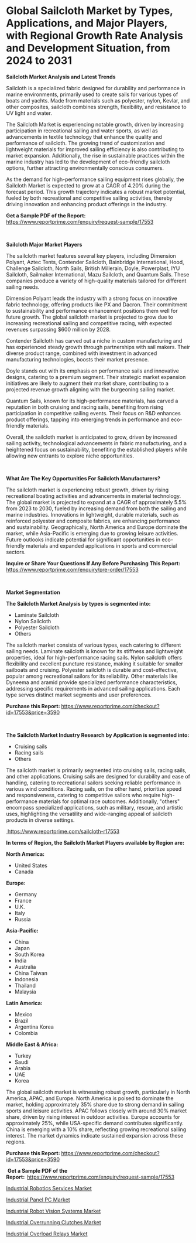 <p><h1>Global Sailcloth Market by Types, Applications, and Major Players, with Regional Growth Rate Analysis and Development Situation, from 2024 to 2031</h1></p><p><strong>Sailcloth Market Analysis and Latest Trends</strong></p>
<p><p>Sailcloth is a specialized fabric designed for durability and performance in marine environments, primarily used to create sails for various types of boats and yachts. Made from materials such as polyester, nylon, Kevlar, and other composites, sailcloth combines strength, flexibility, and resistance to UV light and water. </p><p>The Sailcloth Market is experiencing notable growth, driven by increasing participation in recreational sailing and water sports, as well as advancements in textile technology that enhance the quality and performance of sailcloth. The growing trend of customization and lightweight materials for improved sailing efficiency is also contributing to market expansion. Additionally, the rise in sustainable practices within the marine industry has led to the development of eco-friendly sailcloth options, further attracting environmentally conscious consumers.</p><p>As the demand for high-performance sailing equipment rises globally, the Sailcloth Market is expected to grow at a CAGR of 4.20% during the forecast period. This growth trajectory indicates a robust market potential, fueled by both recreational and competitive sailing activities, thereby driving innovation and enhancing product offerings in the industry.</p></p>
<p><strong>Get a Sample PDF of the Report:&nbsp;</strong> <a href="https://www.reportprime.com/enquiry/request-sample/17553?utm_campaign=1920&utm_medium=2&utm_source=Github&utm_content=ia&utm_term=24122024&utm_id=sailcloth">https://www.reportprime.com/enquiry/request-sample/17553</a></p>
<p>&nbsp;</p>
<p><strong>Sailcloth Major Market Players</strong></p>
<p><p>The sailcloth market features several key players, including Dimension Polyant, Aztec Tents, Contender Sailcloth, Bainbridge International, Hood, Challenge Sailcloth, North Sails, British Millerain, Doyle, Powerplast, IYU Sailcloth, Sailmaker International, Mazu Sailcloth, and Quantum Sails. These companies produce a variety of high-quality materials tailored for different sailing needs.</p><p>Dimension Polyant leads the industry with a strong focus on innovative fabric technology, offering products like PX and Dacron. Their commitment to sustainability and performance enhancement positions them well for future growth. The global sailcloth market is projected to grow due to increasing recreational sailing and competitive racing, with expected revenues surpassing $600 million by 2028.</p><p>Contender Sailcloth has carved out a niche in custom manufacturing and has experienced steady growth through partnerships with sail makers. Their diverse product range, combined with investment in advanced manufacturing technologies, boosts their market presence.</p><p>Doyle stands out with its emphasis on performance sails and innovative designs, catering to a premium segment. Their strategic market expansion initiatives are likely to augment their market share, contributing to a projected revenue growth aligning with the burgeoning sailing market.</p><p>Quantum Sails, known for its high-performance materials, has carved a reputation in both cruising and racing sails, benefiting from rising participation in competitive sailing events. Their focus on R&D enhances product offerings, tapping into emerging trends in performance and eco-friendly materials.</p><p>Overall, the sailcloth market is anticipated to grow, driven by increased sailing activity, technological advancements in fabric manufacturing, and a heightened focus on sustainability, benefiting the established players while allowing new entrants to explore niche opportunities.</p></p>
<p>&nbsp;</p>
<p><strong>What Are The Key Opportunities For Sailcloth Manufacturers?</strong></p>
<p><p>The sailcloth market is experiencing robust growth, driven by rising recreational boating activities and advancements in material technology. The global market is projected to expand at a CAGR of approximately 5.5% from 2023 to 2030, fueled by increasing demand from both the sailing and marine industries. Innovations in lightweight, durable materials, such as reinforced polyester and composite fabrics, are enhancing performance and sustainability. Geographically, North America and Europe dominate the market, while Asia-Pacific is emerging due to growing leisure activities. Future outlooks indicate potential for significant opportunities in eco-friendly materials and expanded applications in sports and commercial sectors.</p></p>
<p><strong>Inquire or Share Your Questions If Any Before Purchasing This Report:</strong> <a href="https://www.reportprime.com/enquiry/pre-order/17553?utm_campaign=1920&utm_medium=2&utm_source=Github&utm_content=ia&utm_term=24122024&utm_id=sailcloth">https://www.reportprime.com/enquiry/pre-order/17553</a></p>
<p>&nbsp;</p>
<p><strong>Market Segmentation</strong></p>
<p><strong>The Sailcloth Market Analysis by types is segmented into:</strong></p>
<p><ul><li>Laminate Sailcloth</li><li>Nylon Sailcloth</li><li>Polyester Sailcloth</li><li>Others</li></ul></p>
<p><p>The sailcloth market consists of various types, each catering to different sailing needs. Laminate sailcloth is known for its stiffness and lightweight properties, ideal for high-performance racing sails. Nylon sailcloth offers flexibility and excellent puncture resistance, making it suitable for smaller sailboats and cruising. Polyester sailcloth is durable and cost-effective, popular among recreational sailors for its reliability. Other materials like Dyneema and aramid provide specialized performance characteristics, addressing specific requirements in advanced sailing applications. Each type serves distinct market segments and user preferences.</p></p>
<p><strong>Purchase this Report:&nbsp;</strong><a href="https://www.reportprime.com/checkout?id=17553&price=3590&utm_campaign=1920&utm_medium=2&utm_source=Github&utm_content=ia&utm_term=24122024&utm_id=sailcloth">https://www.reportprime.com/checkout?id=17553&price=3590</a></p>
<p>&nbsp;</p>
<p><strong>The Sailcloth Market Industry Research by Application is segmented into:</strong></p>
<p><ul><li>Cruising sails</li><li>Racing sails</li><li>Others</li></ul></p>
<p><p>The sailcloth market is primarily segmented into cruising sails, racing sails, and other applications. Cruising sails are designed for durability and ease of handling, catering to recreational sailors seeking reliable performance in various wind conditions. Racing sails, on the other hand, prioritize speed and responsiveness, catering to competitive sailors who require high-performance materials for optimal race outcomes. Additionally, "others" encompass specialized applications, such as military, rescue, and artistic uses, highlighting the versatility and wide-ranging appeal of sailcloth products in diverse settings.</p></p>
<p><a href="https://www.reportprime.com/sailcloth-r17553?utm_campaign=1920&utm_medium=2&utm_source=Github&utm_content=ia&utm_term=24122024&utm_id=sailcloth">&nbsp;https://www.reportprime.com/sailcloth-r17553</a></p>
<p><strong>In terms of Region, the Sailcloth Market Players available by Region are:</strong></p>
<p>
    <p> <strong> North America: </strong>
        <ul>
            <li>United States</li>
            <li>Canada</li>
        </ul>
        </p> 
    <p> <strong> Europe: </strong>
        <ul>
            <li>Germany</li>
            <li>France</li>
            <li>U.K.</li>
            <li>Italy</li>
            <li>Russia</li>
        </ul>
        </p> 
    <p> <strong> Asia-Pacific: </strong>
        <ul>
            <li>China</li>
            <li>Japan</li>
            <li>South Korea</li>
            <li>India</li>
            <li>Australia</li>
            <li>China Taiwan</li>
            <li>Indonesia</li>
            <li>Thailand</li>
            <li>Malaysia</li>
        </ul>
        </p> 
    <p> <strong> Latin America: </strong>
        <ul>
            <li>Mexico</li>
            <li>Brazil</li>
            <li>Argentina Korea</li>
            <li>Colombia</li>
        </ul>
        </p> 
    <p> <strong> Middle East & Africa: </strong>
        <ul>
            <li>Turkey</li>
            <li>Saudi</li>
            <li>Arabia</li>
            <li>UAE</li>
            <li>Korea</li>
        </ul>
    </p>
    </p>
<p><p>The global sailcloth market is witnessing robust growth, particularly in North America, APAC, and Europe. North America is poised to dominate the market, holding approximately 35% share due to strong demand in sailing sports and leisure activities. APAC follows closely with around 30% market share, driven by rising interest in outdoor activities. Europe accounts for approximately 25%, while USA-specific demand contributes significantly. China is emerging with a 10% share, reflecting growing recreational sailing interest. The market dynamics indicate sustained expansion across these regions.</p></p>
<p><strong>Purchase this Report: </strong><a href="https://www.reportprime.com/checkout?id=17553&price=3590&utm_campaign=1920&utm_medium=2&utm_source=Github&utm_content=ia&utm_term=24122024&utm_id=sailcloth">https://www.reportprime.com/checkout?id=17553&price=3590</a></p>
<p>&nbsp;<strong>Get a Sample PDF of the Report:&nbsp;&nbsp;</strong><a href="https://www.reportprime.com/enquiry/request-sample/17553?utm_campaign=1920&utm_medium=2&utm_source=Github&utm_content=ia&utm_term=24122024&utm_id=sailcloth">https://www.reportprime.com/enquiry/request-sample/17553</a></p>
<p><strong></strong></p>
<p><p><a href="https://www.linkedin.com/pulse/market-insights-industrial-robotics-servicesmarket-trends-past-b6tgc?utm_campaign=1920&utm_medium=2&utm_source=Github&utm_content=ia&utm_term=24122024&utm_id=sailcloth">Industrial Robotics Services Market</a></p><p><a href="https://www.linkedin.com/pulse/how-115-growth-industrial-panel-pc-market-shaped-major-23v4e?utm_campaign=1920&utm_medium=2&utm_source=Github&utm_content=ia&utm_term=24122024&utm_id=sailcloth">Industrial Panel PC Market</a></p><p><a href="https://www.linkedin.com/pulse/industrial-robot-vision-systems-market-outlook-complete-industry-ki3cc?utm_campaign=1920&utm_medium=2&utm_source=Github&utm_content=ia&utm_term=24122024&utm_id=sailcloth">Industrial Robot Vision Systems Market</a></p><p><a href="https://www.linkedin.com/pulse/insightful-industrial-overrunning-clutches-market-size-expected-ll94f?utm_campaign=1920&utm_medium=2&utm_source=Github&utm_content=ia&utm_term=24122024&utm_id=sailcloth">Industrial Overrunning Clutches Market</a></p><p><a href="https://www.linkedin.com/pulse/evaluating-market-players-industrial-overload-relays-sector-crhee?utm_campaign=1920&utm_medium=2&utm_source=Github&utm_content=ia&utm_term=24122024&utm_id=sailcloth">Industrial Overload Relays Market</a></p></p>